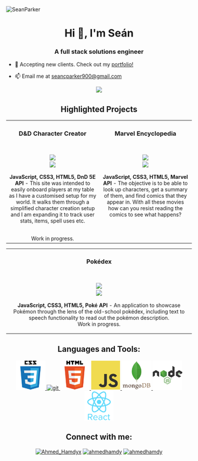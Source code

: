
<img align="center" src="https://github.com/user-attachments/assets/3832c9f8-0564-47c0-9054-ad72bc7da920.png" alt="SeanParker"/>

<h1 align="center">Hi 👋, I'm Seán</h1>
<h3 align="center">A full stack solutions engineer</h3>

- 💼 Accepting new clients. Check out my [portfolio!](https://seanparker.netlify.app/)

- 📫 Email me at [seancparker900@gmail.com](mailto:seancparker90@gmail.com)

<div align="center">
  <img width="800" src="https://github-readme-streak-stats.herokuapp.com?user=newagerobot&theme=dracula"/>
  </div>



<h2 align="center">Highlighted Projects </h2>
<div align="center">
<table>
<tr>
<td width="50%" style="vertical-align: top;">
<h3 align="center" color="white">D&D Character Creator</h2>
<div align="center" >  
<br>
<p>
<a href="https://github.com/NewAgeRobot/DnDCharacterCreator" target="_blank">
<img src="https://user-images.githubusercontent.com/1900240/168688201-1e1a5204-6c75-4c99-bab3-852b78abc65a.jpg"/>
</a>  
<a href="https://dndcharactercreator.netlify.app/" target="_blank"><br/>
<img src="https://img.shields.io/badge/-website-green?style=for-the-badge&color=purple"/>
</a>
</p>
<p><strong>JavaScript, CSS3, HTML5, DnD 5E API</strong> - This site was intended to easily onboard players at my table as I have a customised setup for my world. It walks them through a simplified character creation setup and I am expanding it to track user stats, items, spell uses etc.</p><br> Work in progress.
</div>
</td>
<td width="50%" style="vertical-align: top;">
<h3 align="center" color="white">Marvel Encyclopedia</h2>
<div align="center" >  
<a href='https://marvelencyclopedia.netlify.app/'>
<br>
<p>
<a href="https://github.com/NewAgeRobot/MarvelEncyclopedia" target="_blank">
<img src="https://user-images.githubusercontent.com/1900240/168642035-b1b7a33f-a257-432d-9a91-d05a7f79c722.png"/>
</a>  
<a href="https://marvelencyclopedia.netlify.app/" target="_blank"><br/>
<img src="https://img.shields.io/badge/-website-green?style=for-the-badge&color=purple"/>
</a>
</p>
<p><strong>JavaScript, CSS3, HTML5, Marvel API</strong> - The objective is to be able to look up characters, get a summary of them, and find comics that they appear in. With all these movies how can you resist reading the comics to see what happens?</p>
</div>
</table>
<div align="center">
<table>
<tr>
<td width="50%">
<h3 align="center" color="white">Pokédex</h2>
<div align="center" >  
<a href='https://starwarscharactersapp.netlify.app/'>
<br>
<p>
<a href="https://github.com/NewAgeRobot/Pokedex" target="_blank">
<img src="https://user-images.githubusercontent.com/1900240/168599844-a8196f40-5037-4b10-b6be-f34326f203cd.png"/>
</a>  
<a href="https://poke-em-all.netlify.app/" target="_blank"><br/>
<img src="https://img.shields.io/badge/-website-green?style=for-the-badge&color=purple"/>
</a>
</p>
<p><strong>JavaScript, CSS3, HTML5, Poké API</strong> - An application to showcase Pokémon through the lens of the old-school pokédex, including text to speech functionality to read out the pokémon description.<br> Work in progress.</p>
</div>
</table>

<h2 align="center">Languages and Tools:</h2>
<p align="center"> <a href="https://www.w3schools.com/css/" target="_blank" rel="noreferrer"> <img src="https://raw.githubusercontent.com/devicons/devicon/master/icons/css3/css3-original-wordmark.svg" alt="css3" width="80" height="80"/> </a> <a href="https://git-scm.com/" target="_blank" rel="noreferrer"> <img src="https://www.vectorlogo.zone/logos/git-scm/git-scm-icon.svg" alt="git" width="80" height="80"/> </a> <a href="https://www.w3.org/html/" target="_blank" rel="noreferrer"> <img src="https://raw.githubusercontent.com/devicons/devicon/master/icons/html5/html5-original-wordmark.svg" alt="html5" width="80" height="80"/> </a> <a href="https://developer.mozilla.org/en-US/docs/Web/JavaScript" target="_blank" rel="noreferrer"> <img src="https://raw.githubusercontent.com/devicons/devicon/master/icons/javascript/javascript-original.svg" alt="javascript" width="80" height="80"/> </a> <a href="https://www.mongodb.com/" target="_blank" rel="noreferrer"> <img src="https://raw.githubusercontent.com/devicons/devicon/master/icons/mongodb/mongodb-original-wordmark.svg" alt="mongodb" width="80" height="80"/> </a> <a href="https://nodejs.org" target="_blank" rel="noreferrer"> <img src="https://raw.githubusercontent.com/devicons/devicon/master/icons/nodejs/nodejs-original-wordmark.svg" alt="nodejs" width="80" height="80"/> </a> <a href="https://reactjs.org/" target="_blank" rel="noreferrer"> <img src="https://raw.githubusercontent.com/devicons/devicon/master/icons/react/react-original-wordmark.svg" alt="react" width="80" height="80"/> </a></p>


<h2 align="center"> Connect with me:</h2>
<p align="center">
<a href="https://twitter.com/NewAgeRobot" target="blank"><img align="center" src="https://raw.githubusercontent.com/rahuldkjain/github-profile-readme-generator/master/src/images/icons/Social/twitter.svg" alt="Ahmed_Hamdyx" height="30" width="40" /></a>
<a href="https://www.linkedin.com/in/sean-mc-donnell/" target="blank"><img align="center" src="https://raw.githubusercontent.com/rahuldkjain/github-profile-readme-generator/master/src/images/icons/Social/linked-in-alt.svg" alt="ahmedhamdy" height="30" width="40" /></a>
<a href="https://github.com/NewAgeRobot" target="blank"><img align="center" src="https://raw.githubusercontent.com/rahuldkjain/github-profile-readme-generator/master/src/images/icons/Social/github.svg" alt="ahmedhamdy" height="30" width="40" /></a>
</p>

